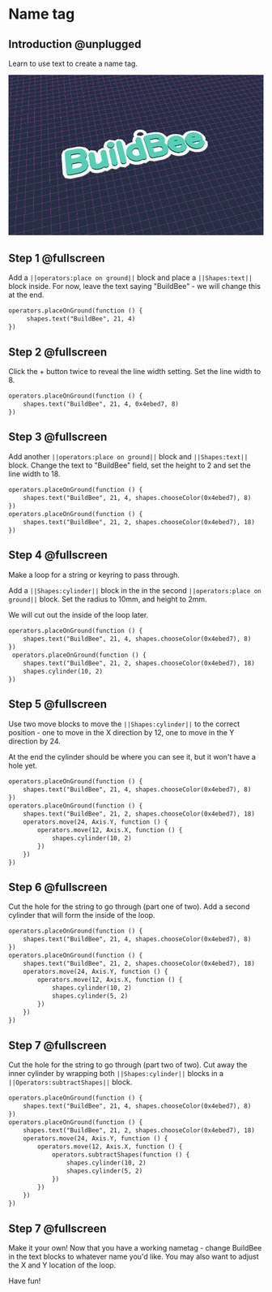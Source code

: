 # Name tag

## Introduction @unplugged

Learn to use text to create a name tag.

![Make a name tag](/docs/static/examples/name-tag/project-image.png)

## Step 1 @fullscreen

Add a ``||operators:place on ground||`` block  and place a ``||Shapes:text||`` block inside.  For now, leave the text saying "BuildBee" - we will change this at the end. 

```blocks
operators.placeOnGround(function () {
     shapes.text("BuildBee", 21, 4)
})

```



## Step 2 @fullscreen

Click the + button twice to reveal the line width setting. Set the line width to 8.
```blocks
operators.placeOnGround(function () {
    shapes.text("BuildBee", 21, 4, 0x4ebed7, 8)
})
```

## Step 3 @fullscreen
Add another ``||operators:place on ground||`` block and ``||Shapes:text||`` block. Change the text to "BuildBee" field, set the height to 2 and set the line width to 18.

```blocks
operators.placeOnGround(function () {
    shapes.text("BuildBee", 21, 4, shapes.chooseColor(0x4ebed7), 8)
})
operators.placeOnGround(function () {
    shapes.text("BuildBee", 21, 2, shapes.chooseColor(0x4ebed7), 18)
})

```

## Step 4 @fullscreen
Make a loop for a string or keyring to pass through. 

Add a ``||Shapes:cylinder||`` block in the in the second ``||operators:place on ground||`` block.   Set the radius to 10mm, and height to 2mm.

We will cut out the inside of the loop later.

```blocks
operators.placeOnGround(function () {
    shapes.text("BuildBee", 21, 4, shapes.chooseColor(0x4ebed7), 8)
})
 operators.placeOnGround(function () {
    shapes.text("BuildBee", 21, 2, shapes.chooseColor(0x4ebed7), 18)
    shapes.cylinder(10, 2)
})
```

## Step 5 @fullscreen

Use two move blocks to move the  ``||Shapes:cylinder||`` to the correct position - one to move in the X direction by 12, one to move in the Y direction by 24. 

At the end the cylinder should be where you can see it, but it won't have a hole yet.

```blocks
operators.placeOnGround(function () {
    shapes.text("BuildBee", 21, 4, shapes.chooseColor(0x4ebed7), 8)
})
operators.placeOnGround(function () {
    shapes.text("BuildBee", 21, 2, shapes.chooseColor(0x4ebed7), 18)
    operators.move(24, Axis.Y, function () {
        operators.move(12, Axis.X, function () {
            shapes.cylinder(10, 2)
        })
    }) 
})
```

## Step 6 @fullscreen

Cut the hole for the string to go through (part one of two).  Add a second cylinder that will form the inside of the loop.

```blocks  
operators.placeOnGround(function () {
    shapes.text("BuildBee", 21, 4, shapes.chooseColor(0x4ebed7), 8)
})
operators.placeOnGround(function () {
    shapes.text("BuildBee", 21, 2, shapes.chooseColor(0x4ebed7), 18)
    operators.move(24, Axis.Y, function () {
        operators.move(12, Axis.X, function () {
            shapes.cylinder(10, 2)
            shapes.cylinder(5, 2)
        })
    }) 
})
```
  
## Step 7 @fullscreen

Cut the hole for the string to go through (part two of two).  Cut away the inner cylinder by wrapping both ``||Shapes:cylinder||`` blocks in a ``||Operators:subtractShapes||`` block. 

```blocks  
operators.placeOnGround(function () {
    shapes.text("BuildBee", 21, 4, shapes.chooseColor(0x4ebed7), 8)
})
operators.placeOnGround(function () {
    shapes.text("BuildBee", 21, 2, shapes.chooseColor(0x4ebed7), 18)
    operators.move(24, Axis.Y, function () {
        operators.move(12, Axis.X, function () {
            operators.subtractShapes(function () {
                shapes.cylinder(10, 2)
                shapes.cylinder(5, 2)
            })
        })
    }) 
})
```

## Step 7 @fullscreen

Make it your own!  Now that you have a working nametag - change BuildBee in the text blocks to whatever name you'd like.  You may also want to adjust the X and Y location of the loop.

Have fun!
